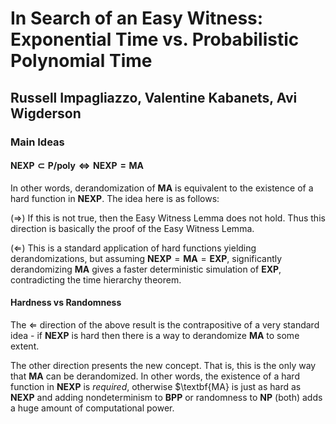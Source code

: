 # In Search of an Easy Witness: Exponential Time vs. Probabilistic Polynomial Time

## Russell Impagliazzo, Valentine Kabanets, Avi Wigderson

### Main Ideas

#### $\textbf{NEXP}\subset\textbf{P/poly}\Leftrightarrow\textbf{NEXP}=\textbf{MA}$

In other words, derandomization of $\textbf{MA}$ is equivalent to the existence of a hard function in $\textbf{NEXP}$.  The idea here is as follows:

($\Rightarrow$) If this is not true, then the Easy Witness Lemma does not hold.  Thus this direction is basically the proof of the Easy Witness Lemma.

($\Leftarrow$) This is a standard application of hard functions yielding derandomizations, but assuming $\textbf{NEXP}=\textbf{MA}=\textbf{EXP}$, significantly derandomizing $\textbf{MA}$ gives a faster deterministic simulation of $\textbf{EXP}$, contradicting the time hierarchy theorem.

#### Hardness vs Randomness

The $\Leftarrow$ direction of the above result is the contrapositive of a very standard idea - if $\textbf{NEXP}$ is hard then there is a way to derandomize $\textbf{MA}$ to some extent.

The other direction presents the new concept.  That is, this is the only way that $\textbf{MA}$ can be derandomized.  In other words, the existence of a hard function in $\textbf{NEXP}$ is *required*, otherwise $\textbf{MA} is just as hard as $\textbf{NEXP}$ and adding nondeterminism to $\textbf{BPP}$ or randomness to $\textbf{NP}$ (both) adds a huge amount of computational power.
